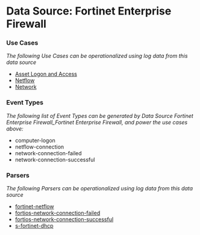 Data Source: Fortinet Enterprise Firewall
=========================================

### Use Cases

_The following Use Cases can be operationalized using log data from this data source_

* [Asset Logon and Access](usecase_asset_logon_and_access.md)
* [Netflow](usecase_netflow.md)
* [Network](usecase_network.md)


### Event Types

_The following list of Event Types can be generated by Data Source Fortinet Enterprise Firewall_Fortinet Enterprise Firewall, and power the use cases above:_

- computer-logon
- netflow-connection
- network-connection-failed
- network-connection-successful


### Parsers

_The following Parsers can be operationalized using log data from this data source_

* [fortinet-netflow](parserContent_fortinet-netflow.md)
* [fortios-network-connection-failed](parserContent_fortios-network-connection-failed.md)
* [fortios-network-connection-successful](parserContent_fortios-network-connection-successful.md)
* [s-fortinet-dhcp](parserContent_s-fortinet-dhcp.md)

